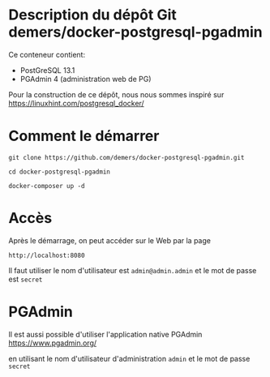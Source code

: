 # Description du dépôt Git demers/docker-postgresql-pgadmin

Ce conteneur contient:

- PostGreSQL 13.1
- PGAdmin 4 (administration web de PG)

Pour la construction de ce dépôt, nous nous sommes inspiré sur https://linuxhint.com/postgresql_docker/

# Comment le démarrer

```
git clone https://github.com/demers/docker-postgresql-pgadmin.git

cd docker-postgresql-pgadmin

docker-composer up -d
```

# Accès

Après le démarrage, on peut accéder sur le Web par la page

```
http://localhost:8080
```

Il faut utiliser le nom d'utilisateur est `admin@admin.admin` et le mot de passe est `secret`

# PGAdmin

Il est aussi possible d'utiliser l'application native PGAdmin https://www.pgadmin.org/

en utilisant le nom d'utilisateur d'administration `admin` et le mot de passe `secret`


